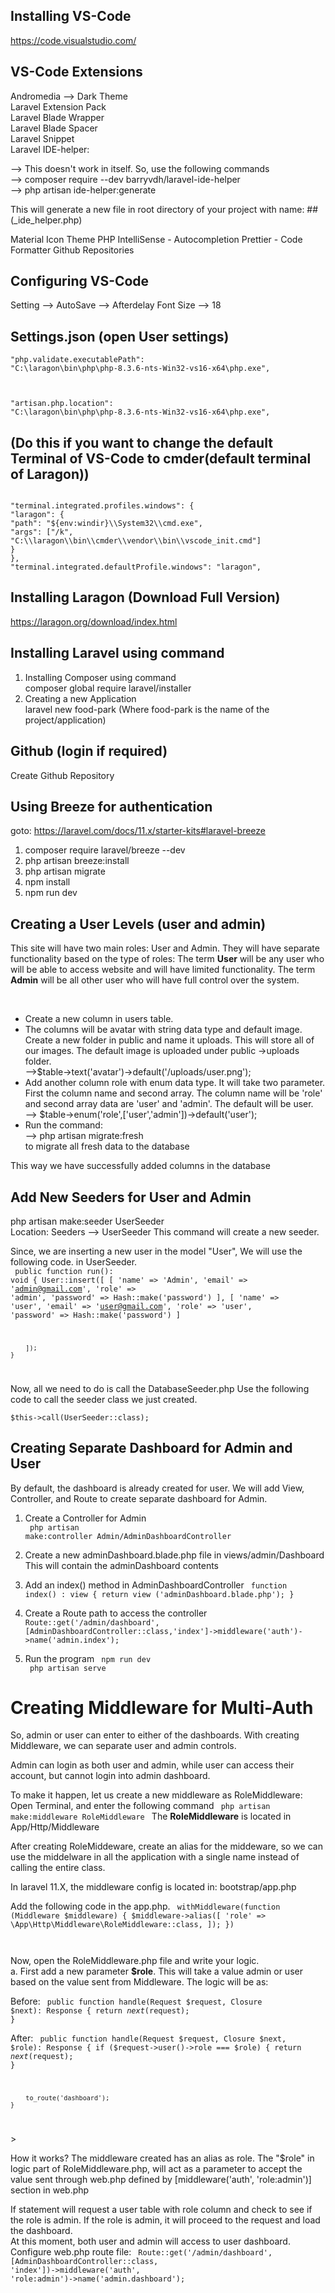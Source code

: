 ## Installing VS-Code

https://code.visualstudio.com/

## VS-Code Extensions

Andromedia --> Dark Theme<br/>
Laravel Extension Pack<br/>
Laravel Blade Wrapper<br/>
Laravel Blade Spacer<br/>
Laravel Snippet<br/>
Laravel IDE-helper:<br/>

--> This doesn't work in itself. So, use the following commands<br/>
--> composer require --dev barryvdh/laravel-ide-helper<br/>
--> php artisan ide-helper:generate<br/>

This will generate a new file in root directory of your project with name: ##(\_ide_helper.php)

Material Icon Theme
PHP IntelliSense - Autocompletion
Prettier - Code Formatter
Github Repositories

## Configuring VS-Code

Setting --> AutoSave --> Afterdelay
Font Size --> 18

## Settings.json (open User settings)

<code>"php.validate.executablePath": "C:\\laragon\\bin\\php\\php-8.3.6-nts-Win32-vs16-x64\\php.exe",

"artisan.php.location": "C:\\laragon\\bin\\php\\php-8.3.6-nts-Win32-vs16-x64\\php.exe",</code>

## (Do this if you want to change the default Terminal of VS-Code to cmder(default terminal of Laragon))

<code>
"terminal.integrated.profiles.windows": {
"laragon": {
"path": "${env:windir}\\System32\\cmd.exe",
"args": ["/k", "C:\\laragon\\bin\\cmder\\vendor\\bin\\vscode_init.cmd"]
}
},
"terminal.integrated.defaultProfile.windows": "laragon",</code>

## Installing Laragon (Download Full Version)

https://laragon.org/download/index.html

## Installing Laravel using command

1. Installing Composer using command<br/>
   composer global require laravel/installer
2. Creating a new Application<br/>
   laravel new food-park (Where food-park is the name of the project/application)

## Github (login if required)

Create Github Repository

## Using Breeze for authentication

goto: https://laravel.com/docs/11.x/starter-kits#laravel-breeze

1. composer require laravel/breeze --dev
2. php artisan breeze:install
3. php artisan migrate
4. npm install
5. npm run dev

## Creating a User Levels (user and admin)

This site will have two main roles: User and Admin.
They will have separate functionality based on the type of roles:
The term <b>User</b> will be any user who will be able to access website and will have limited functionality.
The term <b>Admin</b> will be all other user who will have full control over the system.

<br/>
<ul>
<li>Create a new column in users table.</li>
<li>The columns will be avatar with string data type and default image. 
Create a new folder in public and name it uploads. This will store all of our images. The default image is uploaded under public ->uploads folder. <br/>
-->$table->text('avatar')->default('/uploads/user.png');
</li>
<li>Add another column role with enum data type. It will take two parameter. 
First the column name and second array. The column name will be 'role' and second array data are 'user' and 'admin'. The default will be user.<br/>
--> $table->enum('role',['user','admin'])->default('user');
</li>
<li>Run the command: <br/>
--> php artisan migrate:fresh<br/>
to migrate all fresh data to the database
</li>
</ul>
This way we have successfully added columns in the database

## Add New Seeders for User and Admin

php artisan make:seeder UserSeeder<br/>
Location: Seeders --> UserSeeder
This command will create a new seeder. <br/>

Since, we are inserting a new user in the model "User", We will use
the following code. in UserSeeder.
<br/>
<code>
public function run(): void
{
User::insert([
[
'name' => 'Admin',
'email' => 'admin@gmail.com',
'role' => 'admin',
'password' => Hash::make('password')
],
[
'name' => 'user',
'email' => 'user@gmail.com',
'role' => 'user',
'password' => Hash::make('password')
]

        ]);
    }

</code>

Now, all we need to do is call the DatabaseSeeder.php
Use the following code to call the seeder class we just created.<br/>
<code>
$this->call(UserSeeder::class);
</code>

## Creating Separate Dashboard for Admin and User

By default, the dashboard is already created for user. We will add View, Controller, and Route to create separate dashboard for Admin.

1. Create a Controller for Admin <br/>
   <code>
   php artisan make:controller Admin/AdminDashboardController
   </code>

2. Create a new adminDashboard.blade.php file in views/admin/Dashboard
   This will contain the adminDashboard contents

3. Add an index() method in AdminDashboardController
   <code>
   function index() : view {
   return view ('adminDashboard.blade.php');
   }
   </code>

4. Create a Route path to access the controller
   <code>
   Route::get('/admin/dashboard',[AdminDashboardController::class,'index']->middleware('auth')->name('admin.index');
   </code>

5. Run the program
   <code>
   npm run dev<br/>
   php artisan serve
   </code>

# Creating Middleware for Multi-Auth

So, admin or user can enter to either of the dashboards.
With creating Middleware, we can separate user and admin controls.

Admin can login as both user and admin, while user can access their account, but cannot login into admin dashboard.

To make it happen, let us create a new middleware as RoleMiddleware:
Open Terminal, and enter the following command
<code>
php artisan make:middleware RoleMiddleware
</code>
The <b>RoleMiddleware</b> is located in App/Http/Middleware

After creating RoleMiddeware, create an alias for the middeware, so we can use the middelware in all the application with a single name instead of calling the entire class.<br/>

In laravel 11.X, the middleware config is located in:
bootstrap/app.php

Add the following code in the app.php.
<code>
withMiddleware(function (Middleware $middleware) {
$middleware->alias([
'role' => \App\Http\Middleware\RoleMiddleware::class,
]);
})

</code>

Now, open the RoleMiddleware.php file and write your logic.</br>
a. First add a new parameter <b>$role</b>. This will take a value admin or user based on the value sent from Middleware.
The logic will be as:

Before:
<code>
public function handle(Request $request, Closure $next): Response
{
    return $next($request);
}
</code>

After:
<code>
public function handle(Request $request, Closure $next, $role): Response
    {
        if ($request->user()->role === $role) {
            return $next($request);
}

        to_route('dashboard');
    }

</code>>

How it works?
The middleware created has an alias as role.
The "$role" in logic part of RoleMiddleware.php, will act as a parameter to accept the value sent through web.php defined by [middleware('auth', 'role:admin')] section in web.php

If statement will request a user table with role column and check to see if the role is admin. If the role is admin, it will proceed to the request and load the dashboard.<br/>
At this moment, both user and admin will access to user dashboard.
<br/>
Configure web.php route file:
<code>
Route::get('/admin/dashboard', [AdminDashboardController::class, 'index'])->middleware('auth', 'role:admin')->name('admin.dashboard');
</code>
